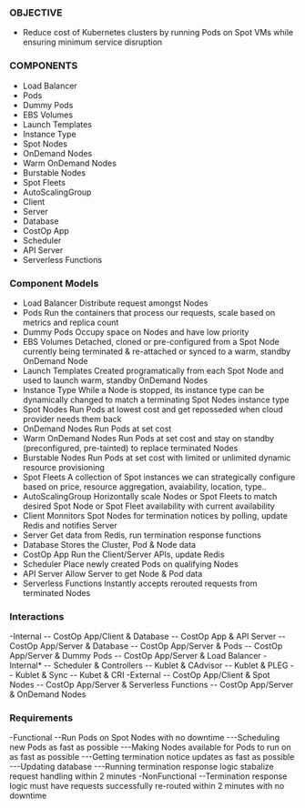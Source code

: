 ### OBJECTIVE
- Reduce cost of Kubernetes clusters by running Pods on Spot VMs while ensuring minimum service disruption

### COMPONENTS 
- Load Balancer
- Pods
- Dummy Pods
- EBS Volumes
- Launch Templates
- Instance Type
- Spot Nodes
- OnDemand Nodes
- Warm OnDemand Nodes
- Burstable Nodes
- Spot Fleets
- AutoScalingGroup
- Client
- Server
- Database
- CostOp App
- Scheduler
- API Server
- Serverless Functions

### Component Models
- Load Balancer
    Distribute request amongst Nodes
- Pods
    Run the containers that process our requests, scale based on metrics and replica count
- Dummy Pods
    Occupy space on Nodes and have low priority 
- EBS Volumes
    Detached, cloned or pre-configured from a Spot Node currently being terminated & re-attached or synced to a warm, standby OnDemand Node
- Launch Templates
    Created programatically from each Spot Node and used to launch warm, standby OnDemand Nodes
- Instance Type
    While a Node is stopped, its instance type can be dynamically changed to match a terminating Spot Nodes instance type
- Spot Nodes
    Run Pods at lowest cost and get reposseded when cloud provider needs them back
- OnDemand Nodes
    Run Pods at set cost 
- Warm OnDemand Nodes
    Run Pods at set cost and stay on standby (preconfigured, pre-tainted) to replace terminated Nodes
- Burstable Nodes
    Run Pods at set cost with limited or unlimited dynamic resource provisioning
- Spot Fleets
    A collection of Spot instances we can  strategically configure based on price, resource aggregation, avaiability, location, type..
- AutoScalingGroup
    Horizontally scale Nodes or Spot Fleets to match desired Spot Node or Spot Fleet availability with current availability 
- Client
    Monnitors Spot Nodes for termination notices by polling, update Redis and notifies Server
- Server
    Get data from Redis, run termination response functions
- Database
    Stores the Cluster, Pod & Node data
- CostOp App
    Run the Client/Server APIs, update Redis
- Scheduler
    Place newly created Pods on qualifying Nodes
- API Server
    Allow Server to get Node & Pod data
- Serverless Functions
    Instantly accepts rerouted requests from terminated Nodes

### Interactions
-Internal
-- CostOp App/Client & Database
-- CostOp App & API Server
-- CostOp App/Server & Database
-- CostOp App/Server & Pods
-- CostOp App/Server & Dummy Pods
-- CostOp App/Server & Load Balancer
-Internal*
-- Scheduler & Controllers
-- Kublet & CAdvisor
-- Kublet & PLEG
-- Kublet & Sync
-- Kubet & CRI
-External
-- CostOp App/Client & Spot Nodes
-- CostOp App/Server & Serverless Functions
-- CostOp App/Server & OnDemand Nodes

### Requirements
-Functional
--Run Pods on Spot Nodes with no downtime
---Scheduling new Pods as fast as possible
---Making Nodes available for Pods to run on as fast as possible
---Getting termination notice updates as fast as possible
---Updating database
---Running termination response logic stabalize request handling within 2 minutes
-NonFunctional
--Termination response logic must have requests successfully re-routed within 2 minutes with no downtime 

